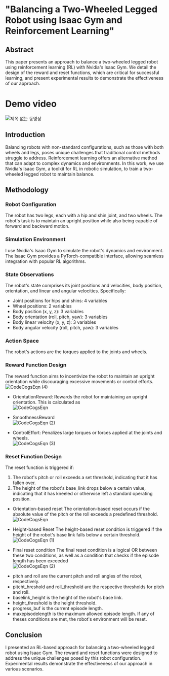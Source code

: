 
# "Balancing a Two-Wheeled Legged Robot using Isaac Gym and Reinforcement Learning"
## Abstract
This paper presents an approach to balance a two-wheeled legged robot using reinforcement learning (RL) with Nvidia's Isaac Gym. We detail the design of the reward and reset functions, which are critical for successful learning, and present experimental results to demonstrate the effectiveness of our approach.
# Demo video
![제목 없는 동영상](https://github.com/jaykorea/isaac_gym_legged_bot/assets/95605860/09c41eed-8b6a-4067-a5c7-d12567daaf0b)

## Introduction
Balancing robots with non-standard configurations, such as those with both wheels and legs, poses unique challenges that traditional control methods struggle to address. Reinforcement learning offers an alternative method that can adapt to complex dynamics and environments. In this work, we use Nvidia's Isaac Gym, a toolkit for RL in robotic simulation, to train a two-wheeled legged robot to maintain balance.

## Methodology
### Robot Configuration
The robot has two legs, each with a hip and shin joint, and two wheels. The robot's task is to maintain an upright position while also being capable of forward and backward motion.

### Simulation Environment
I use Nvidia's Isaac Gym to simulate the robot's dynamics and environment. The Isaac Gym provides a PyTorch-compatible interface, allowing seamless integration with popular RL algorithms.

### State Observations
The robot's state comprises its joint positions and velocities, body position, orientation, and linear and angular velocities. Specifically:
<br/>
- Joint positions for hips and shins: 4 variables<br/>
- Wheel positions: 2 variables<br/>
- Body position (x, y, z): 3 variables<br/>
- Body orientation (roll, pitch, yaw): 3 variables<br/>
- Body linear velocity (x, y, z): 3 variables<br/>
- Body angular velocity (roll, pitch, yaw): 3 variables

### Action Space
The robot's actions are the torques applied to the joints and wheels.

### Reward Function Design
The reward function aims to incentivize the robot to maintain an upright orientation while discouraging excessive movements or control efforts.<br/>
![CodeCogsEqn (4)](https://github.com/jaykorea/isaac_gym_legged_bot/assets/95605860/bc75fab0-6040-461d-b08b-230679adf6d4)


* OrientationReward: Rewards the robot for maintaining an upright orientation. This is calculated as<br/>
![CodeCogsEqn](https://github.com/jaykorea/isaac_gym_legged_bot/assets/95605860/55d6b696-ce36-4a0f-baf6-16493b810dac)

* SmoothnessReward<br/>
![CodeCogsEqn (2)](https://github.com/jaykorea/isaac_gym_legged_bot/assets/95605860/b38b9d97-b620-459b-b1ac-23e3ed2eac85)

* ControlEffort: Penalizes large torques or forces applied at the joints and wheels.<br/>
![CodeCogsEqn (3)](https://github.com/jaykorea/isaac_gym_legged_bot/assets/95605860/c475527f-6f4c-472b-97df-a3252294bcfa)

### Reset Function Design
The reset function is triggered if:
1. The robot's pitch or roll exceeds a set threshold, indicating that it has fallen over.
2. The height of the robot's base_link drops below a certain value, indicating that it has kneeled or otherwise left a standard operating position.

* Orientation-based reset
The orientation-based reset occurs if the absolute value of the pitch or the roll exceeds a predefined threshold.<br/>
![CodeCogsEqn](https://github.com/jaykorea/isaac_gym_legged_bot/assets/95605860/a57596b0-aae6-40c4-9e25-fe1c08aa94e2)

* Height-based Reset
The height-based reset condition is triggered if the height of the robot's base link falls below a certain threshold.<br/>
![CodeCogsEqn (1)](https://github.com/jaykorea/isaac_gym_legged_bot/assets/95605860/c867b068-7a31-4faa-8c5e-3ce56c3fdcf4)

* Final reset condition
The final reset condition is a logical OR between these two conditions, as well as a condition that checks if the episode length has been exceeded <br/>
![CodeCogsEqn (2)](https://github.com/jaykorea/isaac_gym_legged_bot/assets/95605860/92d75890-c4dc-45ff-80b9-eb20846c0db0)

- pitch and roll are the current pitch and roll angles of the robot, respectively.
- pitcht_hreshold and roll_threshold are the respective thresholds for pitch and roll.
- baselink_height is the height of the robot's base link.
- height_threshold is the height threshold.
- progress_buf is the current episode length.
- maxepisodelength is the maximum allowed episode length.
If any of theses conditions are met, the robot's environment will be reset.

## Conclusion
I presented an RL-based approach for balancing a two-wheeled legged robot using Isaac Gym. The reward and reset functions were designed to address the unique challenges posed by this robot configuration. Experimental results demonstrate the effectiveness of our approach in various scenarios.
